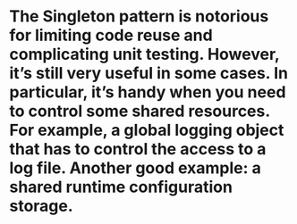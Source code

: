# The Singleton pattern is notorious for limiting code reuse and complicating unit testing. However, it’s still very useful in some cases. In particular, it’s handy when you need to control some shared resources. For example, a global logging object that has to control the access to a log file. Another good example: a shared runtime configuration storage.

